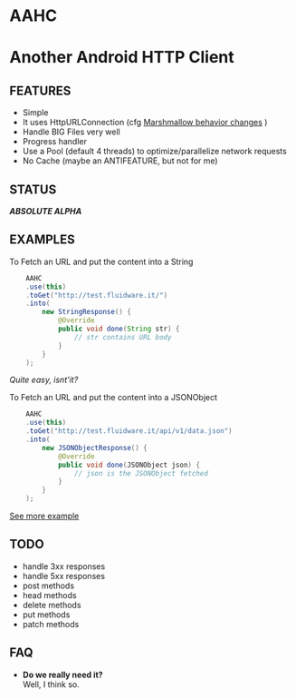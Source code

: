 # AAHC
# Another Android HTTP Client




## FEATURES

* Simple
* It uses HttpURLConnection (cfg [Marshmallow behavior changes](https://developer.android.com/preview/behavior-changes.html#behavior-apache-http-client) )
* Handle BIG Files very well
* Progress handler
* Use a Pool (default 4 threads) to optimize/parallelize network requests
* No Cache (maybe an ANTIFEATURE, but not for me)

## STATUS

___ABSOLUTE ALPHA___


## EXAMPLES

To Fetch an URL and put the content into a String

``` java
    AAHC
    .use(this)
    .toGet("http://test.fluidware.it/")
    .into(
        new StringResponse() {
            @Override
            public void done(String str) {
                // str contains URL body
            }
        }
    );
```

_Quite easy, isnt'it?_

To Fetch an URL and put the content into a JSONObject

``` java
    AAHC
    .use(this)
    .toGet("http://test.fluidware.it/api/v1/data.json")
    .into(
        new JSONObjectResponse() {
            @Override
            public void done(JSONObject json) {
                // json is the JSONObject fetched
            }
        }
    );
```


[See more example](EXAMPLES.md)


## TODO

* handle 3xx responses
* handle 5xx responses
* post methods
* head methods
* delete methods
* put methods
* patch methods


## FAQ

* __Do we really need it?__  
Well, I think so.
